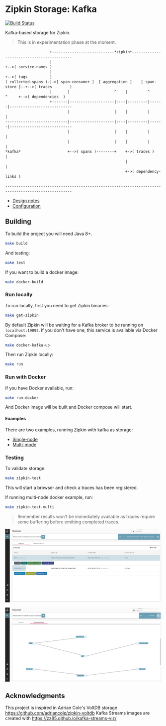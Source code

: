 # Zipkin Storage: Kafka

[![Build Status](https://www.travis-ci.org/jeqo/zipkin-storage-kafka.svg?branch=master)](https://www.travis-ci.org/jeqo/zipkin-storage-kafka)

Kafka-based storage for Zipkin.

> This is in experimentation phase at the moment.

```
                    +----------------------------*zipkin*-------------------------------------------
                    |                                                        +-->( service-names )
                    |                                                        +-->( tags          )
( collected-spans )-|->[ span-consumer ]  [ aggregation ]    [ span-store ]--+-->( traces        )
                    |       |                    ^    |         ^      ^     +-->( dependencies  )
                    +-------|--------------------|----|---------|------|----------------------------
                            |                    |    |         |      |
----------------------------|--------------------|----|---------|------|----------------------------
                            |                    |    |         |      |
                            |                    |    |         |      |
*kafka*                     +-->( spans )--------+    +->( traces )    |
                                                      |                |
                                                      +->( dependency-links )
                                                         
----------------------------------------------------------------------------------------------------

```

- [Design notes](DESIGN.md)
- [Configuration](autoconfigure/)

## Building

To build the project you will need Java 8+.

```bash
make build
```

And testing:

```bash
make test
```

If you want to build a docker image:

```bash
make docker-build
```

### Run locally

To run locally, first you need to get Zipkin binaries:

```bash
make get-zipkin
```

By default Zipkin will be waiting for a Kafka broker to be running on `localhost:19092`. If you don't have one, 
this service is available via Docker Compose:

```bash
make docker-kafka-up
```

Then run Zipkin locally:

```bash
make run
```

### Run with Docker

If you have Docker available, run:

```bash
make run-docker 
```

And Docker image will be built and Docker compose will start.

#### Examples

There are two examples, running Zipkin with kafka as storage:

+ [Single-node](docker-compose.yml)
+ [Multi-mode](docker-compose-distributed.yml)

### Testing

To validate storage:

```bash
make zipkin-test
```

This will start a browser and check a traces has been registered.

If running multi-node docker example, run:

```bash
make zipkin-test-multi
```

> Remember results won't be immediately available as traces require some buffering before 
> emitting completed traces.

![traces](docs/traces.png)

![dependencies](docs/dependencies.png)

## Acknowledgments

This project is inspired in Adrian Cole's VoltDB storage <https://github.com/adriancole/zipkin-voltdb>
Kafka Streams images are created with <https://zz85.github.io/kafka-streams-viz/>